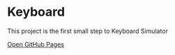 # Keyboard
This project is the first small step to Keyboard Simulator

[Open GitHub Pages](http://smeshchankin.github.io/keyboard)
